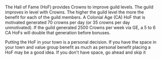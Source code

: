 The Hall of Fame (HoF) provides Crowns to improve guild levels.  The guild improves in level with Crowns.  The higher the guild level the more the benefit for each of the guild members.   A Colonial Age (CA) HoF that is motivated generated 70 crowns per day (or 35 crowns per day unmotivated).  If the guild generated 2500 Crowns per week via GE, a 5 to 6 CA HoFs will double that generation before bonuses.  

Putting the HoF in your town is a personal decision.  If you have the space in your town and value group benefit as much as personal benefit placing a HoF may be a good idea.  If you don't have space, go ahead and skip it
